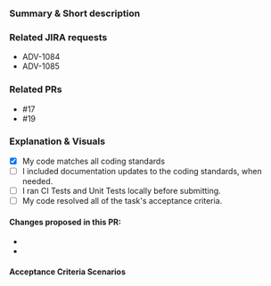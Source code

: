 <!-- A brief overview of your proposed changes -->
### Summary & Short description

### Related JIRA requests
* ADV-1084
* ADV-1085

### Related PRs
* #17
* #19

###  Explanation & Visuals
<!-- use text and graphical explanation -->

- [X] My code matches all coding standards
- [ ] I included documentation updates to the coding standards, when needed.
- [ ] I ran CI Tests and Unit Tests locally before submitting.
- [ ] My code resolved all of the task's acceptance criteria.

#### Changes proposed in this PR:

- <!-- Updated existing component -->
- <!-- Updated places where said component was used -->

#### Acceptance Criteria Scenarios
<!--
List all relevant new/existing Cucumber scenarios from specs folder
Insert your specs folder path here

- [ ] [Show Sprint reconcile header state]
- [ ] [Tap reconcile header's "move back" button]
- [ ] [Tap reconcile header's "merge into sprint" button]
- [ ] [Tap reconcile header's  close button]
-->
